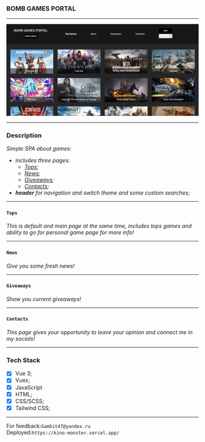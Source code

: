 ### BOMB GAMES PORTAL

***

![pic](src/assets/img/main.png)


***

### Description

_Simple SPA about games:_
- *includes three pages:*
    * *[Tops](#tops);*
    * *[News](#news);*
    * *[Giveaways](#giveaways);*
    * *[Contacts](#contacts);*
- *__header__ for navigation and switch theme and some custom searches;*

***


#### `Tops`
_This is default and main page at the same time,
includes tops games and ability to go for personal game page for more info!_

***

#### `News`

_Give you some fresh news!_

***

#### `Giveaways`

_Show you current giveaways!_

***

#### `Contacts`

_This page gives your opportunity to leave your opinion
and connect me in my socials!_

***

### Tech Stack

* [x] Vue 3;
* [x] Vuex;
* [x] JavaScript
* [x] HTML;
* [x] CSS/SCSS;
* [x] Tailwind CSS;

***

For feedback:`Gambit47@yandex.ru`<br>
Deployed:`https://kino-monster.vercel.app/`